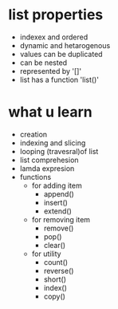 # list properties
- indexex and ordered
- dynamic and hetarogenous
- values can be duplicated
- can be nested
- represented by '[]'
- list has a function 'list()'

# what u learn
- creation
- indexing and slicing
- looping (travesral)of list
- list comprehesion
- lamda expresion
- functions
     - for adding item
       - append()
       - insert()
       - extend()
     - for removing item
       - remove()
       - pop()
       - clear()
     - for utility
       - count()
       - reverse()
       - short()
       - index()
       - copy()
            